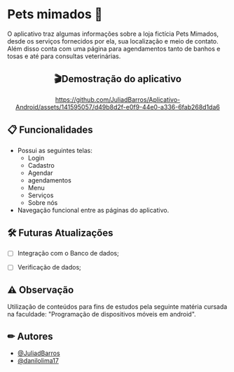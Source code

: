# Pets mimados 🐾
O aplicativo traz algumas informações sobre a loja fictícia Pets Mimados, desde os serviços fornecidos por ela, sua localização e meio de contato. Além disso conta com uma página para agendamentos tanto de banhos e tosas e até para consultas veterinárias.

<div  align="center">
  
  ## 🎬Demostração do aplicativo
  
  https://github.com/JuliadBarros/Aplicativo-Android/assets/141595057/d49b8d2f-e0f9-44e0-a336-6fab268d1da6
</div>

## 📋 Funcionalidades
- Possui as seguintes telas:
    - Login
    - Cadastro
    - Agendar
    - agendamentos
    - Menu
    - Serviços
    - Sobre nós
- Navegação funcional entre as páginas do aplicativo.

## 🛠 Futuras Atualizações
- [ ]  Integração com o Banco de dados;
- [ ]  Verificação de dados;


## ⚠ Observação
Utilização de conteúdos para fins de estudos pela seguinte matéria cursada na faculdade: "Programação de dispositivos móveis em android".


## ✏ Autores

- [@JuliadBarros](https://github.com/JuliadBarros)
- [@danilolima17](https://github.com/danilolima17)

